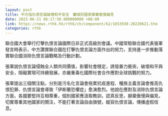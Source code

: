 ```yaml
---
layout: post
title: 中方指仇恨言論破壞和平安全　籲個別國家摒棄傲慢偏見
date: 2022-06-21 06:17:50.000000000 +08:00
link: https://news.rthk.hk/rthk/ch/component/k2/1653930-20220621.htm
categories: rthk
---
```


聯合國大會舉行打擊仇恨言論國際日非正式高級別會議。中國常駐聯合國代表張軍發言時表示，中方讚賞聯合國在打擊仇恨言論方面作出的努力，支持進一步推動落實聯合國消除仇恨言論戰略及行動計劃。

張軍說仇恨言論侵蝕全人類共同價值，影響社會穩定，誘發暴力衝突，破壞和平與安全，阻礙實現可持續發展，亦嚴重毒化國際社會合作應對全球挑戰的努力。

張軍提出三個關注點，分別是污名化言論會拖累抗疫進程、種族主義言論會推高仇恨犯罪、仇恨言論會導致「伊斯蘭恐懼症」愈演愈烈。他說在應對及消除仇恨言論方面，各國要堅持互相尊重，個別國家應汲取教訓，認真反思，摒棄傲慢與偏見，切實尊重其他國家的關注，不能打著言論自由旗號，縱容仇恨言論，傳播虛假信息。
